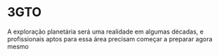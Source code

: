 # 3GTO
A exploração planetária será uma realidade em algumas décadas, e profissionais aptos para essa área precisam começar a preparar agora mesmo
